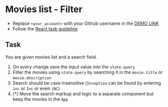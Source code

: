 # Movies list - Filter
- Replace `<your_account>` with your Github username in the
 [DEMO LINK](https://AnastasiiaBardyuzha.github.io/react_movies-list-filter/)
- Follow the [React task guideline](https://github.com/mate-academy/react_task-guideline#react-tasks-guideline)

## Task
You are given movies list and a search field.
1. On every change save the input value into the `state.query`
1. Filter the movies using `state.query` by searching it in the `movie.title` or `movie.description`
1. Search should be case insensitive (`Inception` can be found by entering `inc` or `Inc` or even `iNC`)
1. (*) Move the search markup and logic to a separate component but keep the movies in the `App`
